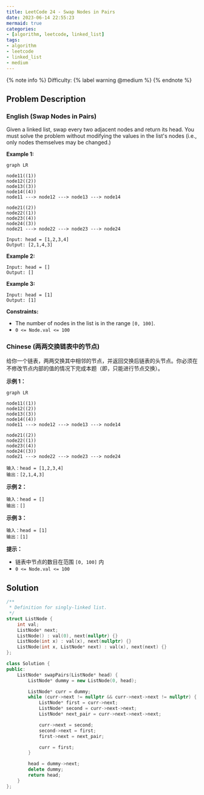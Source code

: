 ```yaml
---
title: LeetCode 24 - Swap Nodes in Pairs
date: 2023-06-14 22:55:23
mermaid: true
categories:
- [algorithm, leetcode, linked_list]
tags:
- algorithm
- leetcode
- linked_list
- medium
---
```


{% note info %}
Difficulty: {% label warning @medium %}
{% endnote %}

## Problem Description

### English (Swap Nodes in Pairs)

Given a linked list, swap every two adjacent nodes and return its head. You must solve the problem without modifying the values in the list's nodes (i.e., only nodes themselves may be changed.)

**Example 1:**

```mermaid
graph LR

node11((1))
node12((2))
node13((3))
node14((4))
node11 ---> node12 ---> node13 ---> node14

node21((2))
node22((1))
node23((4))
node24((3))
node21 ---> node22 ---> node23 ---> node24
```

```log
Input: head = [1,2,3,4]
Output: [2,1,4,3]
```

**Example 2:**

```log
Input: head = []
Output: []
```

**Example 3:**

```log
Input: head = [1]
Output: [1]
```

**Constraints:**

- The number of nodes in the list is in the range `[0, 100]`.
- `0 <= Node.val <= 100`

### Chinese (两两交换链表中的节点)

给你一个链表，两两交换其中相邻的节点，并返回交换后链表的头节点。你必须在不修改节点内部的值的情况下完成本题（即，只能进行节点交换）。

**示例 1：**

```mermaid
graph LR

node11((1))
node12((2))
node13((3))
node14((4))
node11 ---> node12 ---> node13 ---> node14

node21((2))
node22((1))
node23((4))
node24((3))
node21 ---> node22 ---> node23 ---> node24
```

```log
输入：head = [1,2,3,4]
输出：[2,1,4,3]
```

**示例 2：**

```log
输入：head = []
输出：[]
```

**示例 3：**

```log
输入：head = [1]
输出：[1]
```

**提示：**

- 链表中节点的数目在范围 `[0, 100]` 内
- `0 <= Node.val <= 100`

## Solution

```C++
/**
 * Definition for singly-linked list.
 */
struct ListNode {
    int val;
    ListNode* next;
    ListNode() : val(0), next(nullptr) {}
    ListNode(int x) : val(x), next(nullptr) {}
    ListNode(int x, ListNode* next) : val(x), next(next) {}
};

class Solution {
public:
    ListNode* swapPairs(ListNode* head) {
        ListNode* dummy = new ListNode(0, head);

        ListNode* curr = dummy;
        while (curr->next != nullptr && curr->next->next != nullptr) {
            ListNode* first = curr->next;
            ListNode* second = curr->next->next;
            ListNode* next_pair = curr->next->next->next;

            curr->next = second;
            second->next = first;
            first->next = next_pair;

            curr = first;
        }

        head = dummy->next;
        delete dummy;
        return head;
    }
};
```

